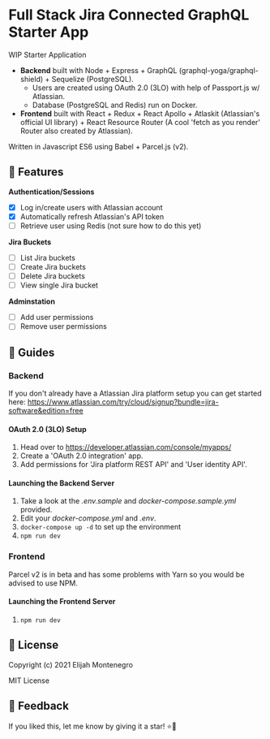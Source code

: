 # Full Stack Jira Connected GraphQL Starter App
WIP Starter Application
* **Backend** built with Node + Express + GraphQL (graphql-yoga/graphql-shield) + Sequelize (PostgreSQL). 
  - Users are created using OAuth 2.0 (3LO) with help of Passport.js w/ Atlassian.
  - Database (PostgreSQL and Redis) run on Docker.
* **Frontend** built with React + Redux + React Apollo + Atlaskit (Atlassian's official UI library) + React Resource Router (A cool 'fetch as you render' Router also created by Atlassian).

Written in Javascript ES6 using Babel + Parcel.js (v2).

##  📝 Features
**Authentication/Sessions**
- [x] Log in/create users with Atlassian account
- [x] Automatically refresh Atlassian's API token
- [ ] Retrieve user using Redis (not sure how to do this yet)

**Jira Buckets** 
- [ ] List Jira buckets
- [ ] Create Jira buckets
- [ ] Delete Jira buckets
- [ ] View single Jira bucket

**Adminstation**
- [ ] Add user permissions
- [ ] Remove user permissions

## 📘 Guides

### Backend
If you don't already have a Atlassian Jira platform setup you can get started here: https://www.atlassian.com/try/cloud/signup?bundle=jira-software&edition=free

#### OAuth 2.0 (3LO) Setup
 1. Head over to https://developer.atlassian.com/console/myapps/
 2. Create a 'OAuth 2.0 integration' app.
 3. Add permissions for 'Jira platform REST API' and 'User identity API'.

#### Launching the Backend Server
1. Take a look at the *.env.sample* and *docker-compose.sample.yml* provided. 
2. Edit your *docker-compose.yml* and *.env*.
3. `docker-compose up -d` to set up the environment
4. `npm run dev`


### Frontend
Parcel v2 is in beta and has some problems with Yarn so you would be advised to use NPM.

#### Launching the Frontend Server
1. `npm run dev`

## 📜 License
Copyright (c) 2021 Elijah Montenegro

MIT License

## 📩 Feedback
If you liked this, let me know by giving it a star! ⭐🤩
